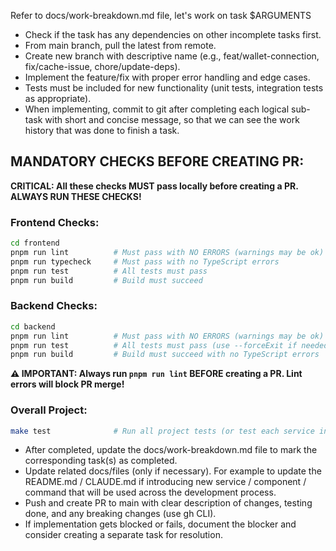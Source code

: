 Refer to docs/work-breakdown.md file, let's work on task $ARGUMENTS

- Check if the task has any dependencies on other incomplete tasks first.
- From main branch, pull the latest from remote.
- Create new branch with descriptive name (e.g., feat/wallet-connection, fix/cache-issue, chore/update-deps).
- Implement the feature/fix with proper error handling and edge cases.
- Tests must be included for new functionality (unit tests, integration tests as appropriate).
- When implementing, commit to git after completing each logical sub-task with short and concise message, so that we can see the work history that was done to finish a task.

## MANDATORY CHECKS BEFORE CREATING PR:
**CRITICAL: All these checks MUST pass locally before creating a PR. ALWAYS RUN THESE CHECKS!**

### Frontend Checks:
```bash
cd frontend
pnpm run lint          # Must pass with NO ERRORS (warnings may be ok)
pnpm run typecheck     # Must pass with no TypeScript errors  
pnpm run test          # All tests must pass
pnpm run build         # Build must succeed
```

### Backend Checks:
```bash
cd backend
pnpm run lint          # Must pass with NO ERRORS (warnings may be ok)
pnpm run test          # All tests must pass (use --forceExit if needed)
pnpm run build         # Build must succeed with no TypeScript errors
```

**⚠️ IMPORTANT: Always run `pnpm run lint` BEFORE creating a PR. Lint errors will block PR merge!**

### Overall Project:
```bash
make test              # Run all project tests (or test each service individually above)
```

- After completed, update the docs/work-breakdown.md file to mark the corresponding task(s) as completed.
- Update related docs/files (only if necessary). For example to update the README.md / CLAUDE.md if introducing new service / component / command that will be used across the development process.
- Push and create PR to main with clear description of changes, testing done, and any breaking changes (use gh CLI).
- If implementation gets blocked or fails, document the blocker and consider creating a separate task for resolution.